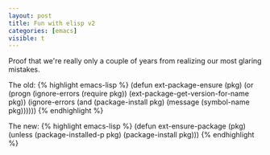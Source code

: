 ```yaml
---
layout: post
title: Fun with elisp v2
categories: [emacs]
visible: t
---
```


Proof that we're really only a couple of years from realizing our most glaring mistakes.

The old:
{% highlight emacs-lisp %}
(defun ext-package-ensure (pkg)
  (or (progn
        (ignore-errors (require pkg))
        (ext-package-get-version-for-name pkg))
      (ignore-errors
        (and (package-install pkg)
             (message (symbol-name pkg))))))
{% endhighlight %}

The new:
{% highlight emacs-lisp %}
(defun ext-ensure-package (pkg)
  (unless (package-installed-p pkg)
    (package-install pkg)))
{% endhighlight %}
